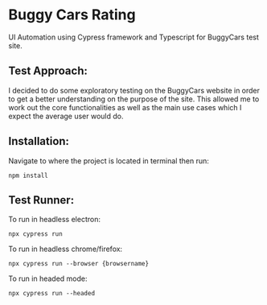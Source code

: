# Buggy Cars Rating 

UI Automation using Cypress framework and Typescript for BuggyCars test site. 

## Test Approach: 

I decided to do some exploratory testing on the BuggyCars website in order to get a better understanding on the purpose of the site. This allowed me to work out the core functionalities as well as the main use cases which I expect the average user would do. 


## Installation: 

Navigate to where the project is located in terminal then run:

``` 
npm install 
```

## Test Runner:

To run in headless electron: 
```
npx cypress run
```

To run in headless chrome/firefox: 
```
npx cypress run --browser {browsername}
```

To run in headed mode: 
```
npx cypress run --headed
```